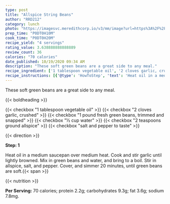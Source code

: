 ```yaml
---
type: post
title: "Allspice String Beans"
author: "RRD212"
category: lunch
photo: "https://imagesvc.meredithcorp.io/v3/mm/image?url=https%3A%2F%2Fimages.media-allrecipes.com%2Fuserphotos%2F440403.jpg"
prep_time: "P0DT0H10M"
cook_time: "P0DT0H20M"
recipe_yield: "4 servings"
rating_value: 3.638888888888889
review_count: 36
calories: "70 calories"
date_published: 10/19/2020 09:34 AM
description: "These soft green beans are a great side to any meal."
recipe_ingredient: ['1 tablespoon vegetable oil', '2 cloves garlic, crushed', '1 pound fresh green beans, trimmed and snapped', '½ cup water', '2 teaspoons ground allspice', 'salt and pepper to taste']
recipe_instructions: [{'@type': 'HowToStep', 'text': 'Heat oil in a medium saucepan over medium heat. Cook and stir garlic until lightly browned. Mix in green beans and water, and bring to a boil. Stir in allspice, salt, and pepper. Cover, and simmer 20 minutes, until green beans are soft.\n'}]
---
```


These soft green beans are a great side to any meal. 

{{< boldheading >}}

{{< checkbox "1 tablespoon vegetable oil" >}}
{{< checkbox "2 cloves garlic, crushed" >}}
{{< checkbox "1 pound fresh green beans, trimmed and snapped" >}}
{{< checkbox "½ cup water" >}}
{{< checkbox "2 teaspoons ground allspice" >}}
{{< checkbox "salt and pepper to taste" >}}


{{< direction >}}

**Step: 1**

Heat oil in a medium saucepan over medium heat. Cook and stir garlic until lightly browned. Mix in green beans and water, and bring to a boil. Stir in allspice, salt, and pepper. Cover, and simmer 20 minutes, until green beans are soft.{{< span >}}

{{< nutrition >}}

**Per Serving:** 70 calories; protein 2.2g; carbohydrates 9.3g; fat 3.6g; sodium 7.8mg.